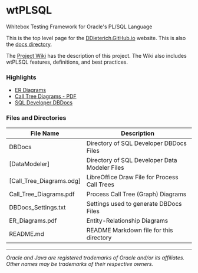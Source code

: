 # wtPLSQL
Whitebox Testing Framework for Oracle's PL/SQL Language

This is the top level page for the [DDieterich.GitHub.io](https://ddieterich.github.io/wtPLSQL) website. This is also the [docs directory](https://github.com/DDieterich/wtPLSQL/tree/master/docs).

The [Project Wiki](https://github.com/DDieterich/wtPLSQL/wiki) has the description of this project.  The Wiki also includes wtPLSQL features, definitions, and best practices.

### Highlights

* [ER Diagrams](ER_Diagrams.pdf)
* [Call Tree Diagrams - PDF](Call_Tree_Diagrams.pdf)
* [SQL Developer DBDocs](DBDocs/index.html)


### Files and Directories

File Name                | Description
------------------------ |------------
DBDocs                   | Directory of SQL Developer DBDocs Files
[DataModeler]            | Directory of SQL Developer Data Modeler Files
[Call_Tree_Diagrams.odg] | LibreOffice Draw File for Process Call Trees
Call_Tree_Diagrams.pdf   | Process Call Tree (Graph) Diagrams
DBDocs_Settings.txt      | Settings used to generate DBDocs Files
ER_Diagrams.pdf          | Entity-Relationship Diagrams
README.md                | README Markdown file for this directory

---

_Oracle and Java are registered trademarks of Oracle and/or its affiliates. Other names may be trademarks of their respective owners._
